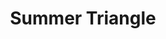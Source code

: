 ---
title: "Summer Triangle"
hashtag: "summer-triangle"
tags:
  - Triangle
  - Asterism
  - Astronomy
---